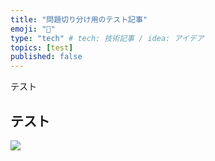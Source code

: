 ```yaml
---
title: "問題切り分け用のテスト記事"
emoji: "🙌"
type: "tech" # tech: 技術記事 / idea: アイデア
topics: [test]
published: false
---
```


テスト

## テスト

![](https://images.microcms-assets.io/assets/1fff6177c5c74aac8d5158dc17492c92/c5f6a3162860436d9e481d689dbba334/Untitled.png?auto=compress%2Cformat)
